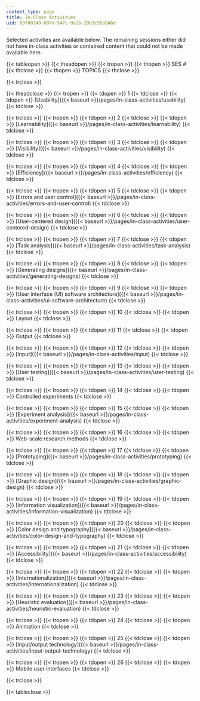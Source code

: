 ```yaml
---
content_type: page
title: In-Class Activities
uid: 09700340-607a-547c-da2b-20b3c55a84bd
---
```


Selected activities are available below. The remaining sessions either did not have in-class activities or contained content that could not be made available here.

{{< tableopen >}}
{{< theadopen >}}
{{< tropen >}}
{{< thopen >}}
SES #
{{< thclose >}}
{{< thopen >}}
TOPICS
{{< thclose >}}

{{< trclose >}}

{{< theadclose >}}
{{< tropen >}}
{{< tdopen >}}
1
{{< tdclose >}}
{{< tdopen >}}
[Usability]({{< baseurl >}}/pages/in-class-activities/usability)
{{< tdclose >}}

{{< trclose >}}
{{< tropen >}}
{{< tdopen >}}
2
{{< tdclose >}}
{{< tdopen >}}
[Learnability]({{< baseurl >}}/pages/in-class-activities/learnability)
{{< tdclose >}}

{{< trclose >}}
{{< tropen >}}
{{< tdopen >}}
3
{{< tdclose >}}
{{< tdopen >}}
[Visibility]({{< baseurl >}}/pages/in-class-activities/visibility)
{{< tdclose >}}

{{< trclose >}}
{{< tropen >}}
{{< tdopen >}}
4
{{< tdclose >}}
{{< tdopen >}}
[Efficiency]({{< baseurl >}}/pages/in-class-activities/efficiency)
{{< tdclose >}}

{{< trclose >}}
{{< tropen >}}
{{< tdopen >}}
5
{{< tdclose >}}
{{< tdopen >}}
[Errors and user control]({{< baseurl >}}/pages/in-class-activities/errors-and-user-control)
{{< tdclose >}}

{{< trclose >}}
{{< tropen >}}
{{< tdopen >}}
6
{{< tdclose >}}
{{< tdopen >}}
[User-centered design]({{< baseurl >}}/pages/in-class-activities/user-centered-design)
{{< tdclose >}}

{{< trclose >}}
{{< tropen >}}
{{< tdopen >}}
7
{{< tdclose >}}
{{< tdopen >}}
[Task analysis]({{< baseurl >}}/pages/in-class-activities/task-analysis)
{{< tdclose >}}

{{< trclose >}}
{{< tropen >}}
{{< tdopen >}}
8
{{< tdclose >}}
{{< tdopen >}}
[Generating designs]({{< baseurl >}}/pages/in-class-activities/generating-designs)
{{< tdclose >}}

{{< trclose >}}
{{< tropen >}}
{{< tdopen >}}
9
{{< tdclose >}}
{{< tdopen >}}
[User interface (UI) software architecture]({{< baseurl >}}/pages/in-class-activities/ui-software-architecture)
{{< tdclose >}}

{{< trclose >}}
{{< tropen >}}
{{< tdopen >}}
10
{{< tdclose >}}
{{< tdopen >}}
Layout
{{< tdclose >}}

{{< trclose >}}
{{< tropen >}}
{{< tdopen >}}
11
{{< tdclose >}}
{{< tdopen >}}
Output
{{< tdclose >}}

{{< trclose >}}
{{< tropen >}}
{{< tdopen >}}
12
{{< tdclose >}}
{{< tdopen >}}
[Input]({{< baseurl >}}/pages/in-class-activities/input)
{{< tdclose >}}

{{< trclose >}}
{{< tropen >}}
{{< tdopen >}}
13
{{< tdclose >}}
{{< tdopen >}}
[User testing]({{< baseurl >}}/pages/in-class-activities/user-testing)
{{< tdclose >}}

{{< trclose >}}
{{< tropen >}}
{{< tdopen >}}
14
{{< tdclose >}}
{{< tdopen >}}
Controlled experiments
{{< tdclose >}}

{{< trclose >}}
{{< tropen >}}
{{< tdopen >}}
15
{{< tdclose >}}
{{< tdopen >}}
[Experiment analysis]({{< baseurl >}}/pages/in-class-activities/experiment-analysis)
{{< tdclose >}}

{{< trclose >}}
{{< tropen >}}
{{< tdopen >}}
16
{{< tdclose >}}
{{< tdopen >}}
Web-scale research methods
{{< tdclose >}}

{{< trclose >}}
{{< tropen >}}
{{< tdopen >}}
17
{{< tdclose >}}
{{< tdopen >}}
[Prototyping]({{< baseurl >}}/pages/in-class-activities/prototyping)
{{< tdclose >}}

{{< trclose >}}
{{< tropen >}}
{{< tdopen >}}
18
{{< tdclose >}}
{{< tdopen >}}
[Graphic design]({{< baseurl >}}/pages/in-class-activities/graphic-design)
{{< tdclose >}}

{{< trclose >}}
{{< tropen >}}
{{< tdopen >}}
19
{{< tdclose >}}
{{< tdopen >}}
[Information visualization]({{< baseurl >}}/pages/in-class-activities/information-visualization)
{{< tdclose >}}

{{< trclose >}}
{{< tropen >}}
{{< tdopen >}}
20
{{< tdclose >}}
{{< tdopen >}}
[Color design and typography]({{< baseurl >}}/pages/in-class-activities/color-design-and-typography)
{{< tdclose >}}

{{< trclose >}}
{{< tropen >}}
{{< tdopen >}}
21
{{< tdclose >}}
{{< tdopen >}}
[Accessibility]({{< baseurl >}}/pages/in-class-activities/accessibility)
{{< tdclose >}}

{{< trclose >}}
{{< tropen >}}
{{< tdopen >}}
22
{{< tdclose >}}
{{< tdopen >}}
[Internationalization]({{< baseurl >}}/pages/in-class-activities/internationalization)
{{< tdclose >}}

{{< trclose >}}
{{< tropen >}}
{{< tdopen >}}
23
{{< tdclose >}}
{{< tdopen >}}
[Heuristic evaluation]({{< baseurl >}}/pages/in-class-activities/heuristic-evaluation)
{{< tdclose >}}

{{< trclose >}}
{{< tropen >}}
{{< tdopen >}}
24
{{< tdclose >}}
{{< tdopen >}}
Animation
{{< tdclose >}}

{{< trclose >}}
{{< tropen >}}
{{< tdopen >}}
25
{{< tdclose >}}
{{< tdopen >}}
[Input/output technology]({{< baseurl >}}/pages/in-class-activities/input-output-technology)
{{< tdclose >}}

{{< trclose >}}
{{< tropen >}}
{{< tdopen >}}
26
{{< tdclose >}}
{{< tdopen >}}
Mobile user interfaces
{{< tdclose >}}

{{< trclose >}}

{{< tableclose >}}